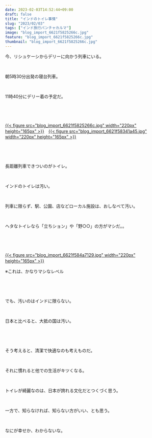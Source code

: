 ```yaml
---
date: 2023-02-03T14:52:44+09:00
draft: false
title: "インドのトイレ事情"
slug: "2023/02/03"
tags: ["インド旅行パンチャカルマ"]
image: "blog_import_6621f5825266c.jpg"
feature: "blog_import_6621f5825266c.jpg"
thumbnail: "blog_import_6621f5825266c.jpg"
---
```

<p>今、リシュケーシからデリーに向かう列車にいる。</p><p> </p><p>朝5時30分出発の寝台列車。</p><p> </p><p>11時40分にデリー着の予定だ。</p><p> </p><p> </p><p><a href="blog_import_6621f5825266c.jpg">{{< figure src="blog_import_6621f5825266c.jpg" width="220px" height="165px" >}}</a>　<a href="blog_import_6621f58341a45.jpg">{{< figure src="blog_import_6621f58341a45.jpg" width="220px" height="165px" >}}</a></p><p> </p><p> </p><p>長距離列車できついのがトイレ。</p><p> </p><p>インドのトイレは汚い。</p><p> </p><p>列車に限らず、駅、公園、店などローカル施設は、おしなべて汚い。</p><p> </p><p>ヘタなトイレなら「立ちション」や「野○○」の方がマシだ。。</p><p> </p><p> </p><p><a href="blog_import_6621f584a7129.jpg">{{< figure src="blog_import_6621f584a7129.jpg" width="220px" height="165px" >}}</a>　</p><p>※これは、かなりマシなレベル</p><p> </p><p> </p><p>でも、汚いのはインドに限らない。</p><p> </p><p>日本と比べると、大抵の国は汚い。</p><p> </p><p> </p><p>そう考えると、清潔で快適なのも考えものだ。</p><p> </p><p>それに慣れると他での生活がキツくなる。</p><p> </p><p>トイレが綺麗なのは、日本が誇れる文化だとつくづく思う。</p><p> </p><p>一方で、知らなければ、知らない方がいい、とも思う。</p><p> </p><p>なにが幸せか、わからないな。</p><p> </p>

